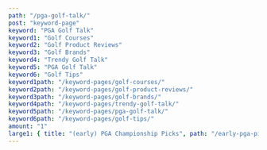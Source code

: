 ```yaml
---
path: "/pga-golf-talk/"
post: "keyword-page"
keyword: "PGA Golf Talk"
keyword1: "Golf Courses"
keyword2: "Golf Product Reviews"
keyword3: "Golf Brands"
keyword4: "Trendy Golf Talk"
keyword5: "PGA Golf Talk"
keyword6: "Golf Tips"
keyword1path: "/keyword-pages/golf-courses/"
keyword2path: "/keyword-pages/golf-product-reviews/"
keyword3path: "/keyword-pages/golf-brands/"
keyword4path: "/keyword-pages/trendy-golf-talk/"
keyword5path: "/keyword-pages/pga-golf-talk/"
keyword6path: "/keyword-pages/golf-tips/"
amount: "1"
large1: { title: "(early) PGA Championship Picks", path: "/early-pga-picks/", keywords: "PGA Golf Talk • Trendy Golf Talk", desc: "The PGA Championship is quite a bit away, but I wanted to express my excitement for the first major in a while by writing a blog post talking about my picks for golfers to win and play good in the competition.", }
---
```

